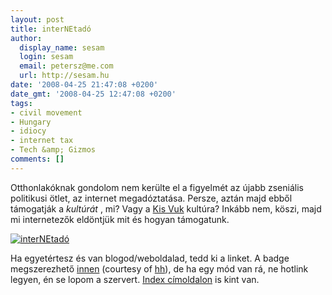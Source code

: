```yaml
---
layout: post
title: interNEtadó
author:
  display_name: sesam
  login: sesam
  email: petersz@me.com
  url: http://sesam.hu
date: '2008-04-25 21:47:08 +0200'
date_gmt: '2008-04-25 12:47:08 +0200'
tags:
- civil movement
- Hungary
- idiocy
- internet tax
- Tech &amp; Gizmos
comments: []
---
```


Otthonlakóknak gondolom nem kerülte el a figyelmét az újabb zseniális politikusi ötlet, az internet megadóztatása. Persze, aztán majd ebből támogatják a _kultúrát_ , mi? Vagy a [Kis Vuk](http://filmbuzi.hu/archives/2008/04/18/kis-vuk) kultúra? Inkább nem, köszi, majd mi internetezők eldöntjük mit és hogyan támogatunk.

[![interNEtadó](http://sesam.hu/images/interNEtado.png)](http://mondj-nemet-az-internetadora.blog.hu/2008/04/23/kuldj_levelet_a_kepviselodnek)

Ha egyetértesz és van blogod/weboldalad, tedd ki a linket. A badge megszerezhető [innen](http://sesam.hu/images/interNEtado.png) (courtesy of [hh](http://webisztan.blog.hu)), de ha egy mód van rá, ne hotlink legyen, én se lopom a szervert. [Index címoldalon](http://index.hu) is kint van.
